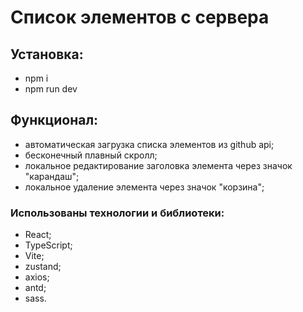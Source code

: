# Список элементов с сервера

## Установка:
- npm i
- npm run dev

## Функционал:
- автоматическая загрузка списка элементов из github api;
- бесконечный плавный скролл;
- локальное редактирование заголовка элемента через значок "карандаш";
- локальное удаление элемента через значок "корзина";

### Использованы технологии и библиотеки:
- React;
- TypeScript;
- Vite;
- zustand;
- axios;
- antd;
- sass.